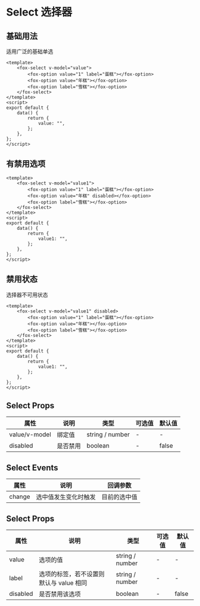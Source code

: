 # Select 选择器

## 基础用法

适用广泛的基础单选

<fox-select v-model="value">
<fox-option value="1" label="蛋糕"></fox-option>
<fox-option value="年糕"></fox-option>
<fox-option label="雪糕"></fox-option>
</fox-select>

```vue
<template>
    <fox-select v-model="value">
        <fox-option value="1" label="蛋糕"></fox-option>
        <fox-option value="年糕"></fox-option>
        <fox-option label="雪糕"></fox-option>
    </fox-select>
</template>
<script>
export default {
    data() {
        return {
            value: "",
        };
    },
};
</script>
```

## 有禁用选项

<fox-select v-model="value1">
<fox-option value="1" label="蛋糕"></fox-option>
<fox-option value="年糕" disabled></fox-option>
<fox-option label="雪糕"></fox-option>
</fox-select>

```vue
<template>
    <fox-select v-model="value1">
        <fox-option value="1" label="蛋糕"></fox-option>
        <fox-option value="年糕" disabled></fox-option>
        <fox-option label="雪糕"></fox-option>
    </fox-select>
</template>
<script>
export default {
    data() {
        return {
            value1: "",
        };
    },
};
</script>
```

## 禁用状态

选择器不可用状态

<fox-select v-model="value1" disabled>
<fox-option value="1" label="蛋糕"></fox-option>
<fox-option value="年糕"></fox-option>
<fox-option label="雪糕"></fox-option>
</fox-select>

```vue
<template>
    <fox-select v-model="value1" disabled>
        <fox-option value="1" label="蛋糕"></fox-option>
        <fox-option value="年糕"></fox-option>
        <fox-option label="雪糕"></fox-option>
    </fox-select>
</template>
<script>
export default {
    data() {
        return {
            value1: "",
        };
    },
};
</script>
```

## Select Props

| 属性          | 说明     | 类型            | 可选值 | 默认值 |
| ------------- | -------- | --------------- | ------ | ------ |
| value/v-model | 绑定值   | string / number | -      | -      |
| disabled      | 是否禁用 | boolean         | -      | false  |

## Select Events

| 属性   | 说明                 | 回调参数     |
| ------ | -------------------- | ------------ |
| change | 选中值发生变化时触发 | 目前的选中值 |

## Select Props

| 属性     | 说明                                    | 类型            | 可选值 | 默认值 |
| -------- | --------------------------------------- | --------------- | ------ | ------ |
| value    | 选项的值                                | string / number | -      | -      |
| label    | 选项的标签，若不设置则默认与 value 相同 | string / number | -      | -      |
| disabled | 是否禁用该选项                          | boolean         | -      | false  |

<script>
export default {
    data(){
        return {
            value: '',
            value1: ""
        }
    }
}
</script>
